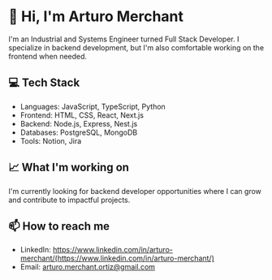
# 👋 Hi, I'm Arturo Merchant

I'm an Industrial and Systems Engineer turned Full Stack Developer. I specialize in backend development, but I'm also comfortable working on the frontend when needed.

## 💻 Tech Stack
- Languages: JavaScript, TypeScript, Python
- Frontend: HTML, CSS, React, Next.js
- Backend: Node.js, Express, Nest.js
- Databases: PostgreSQL, MongoDB
- Tools: Notion, Jira

## 📈 What I'm working on
I'm currently looking for backend developer opportunities where I can grow and contribute to impactful projects.

## 📫 How to reach me
- LinkedIn: https://www.linkedin.com/in/arturo-merchant/(https://www.linkedin.com/in/arturo-merchant/)
- Email: arturo.merchant.ortiz@gmail.com
